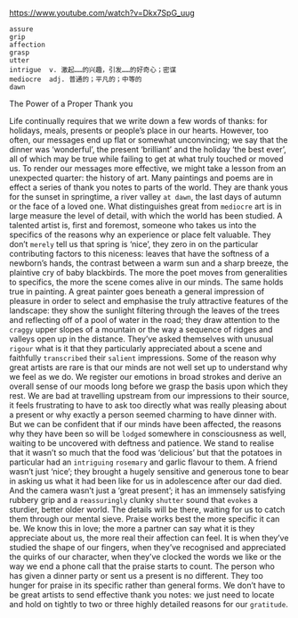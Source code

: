 https://www.youtube.com/watch?v=Dkx7SpG_uug

```
assure  
grip  
affection        
grasp  
utter  
intrigue  v. 激起……的兴趣，引发……的好奇心；密谋
mediocre  adj. 普通的；平凡的；中等的
dawn  
```

The Power of a Proper Thank you

Life continually requires that we write down a few words of thanks: for holidays, meals, presents or people’s place in our hearts. However, too often, our messages end up flat or somewhat unconvincing; we say that the dinner was ‘wonderful’, the present ‘brilliant’ and the holiday ‘the best ever’, all of which may be true while failing to get at what truly touched or moved us. To render our messages more effective, we might take a lesson from an unexpected quarter: the history of art. Many paintings and poems are in effect a series of thank you notes to parts of the world. They are thank yous for the sunset in springtime, a river valley `at dawn`, the last days of autumn or the face of a loved one. What distinguishes great from `mediocre` art is in large measure the level of detail, with which the world has been studied. A talented artist is, first and foremost, someone who takes us into the specifics of the reasons why an experience or place felt valuable. They don’t `merely` tell us that spring is ‘nice’, they zero in on the particular contributing factors to this niceness: leaves that have the softness of a newborn’s hands, the contrast between a warm sun and a sharp breeze, the plaintive cry of baby blackbirds. The more the poet moves from generalities to specifics, the more the scene comes alive in our minds. The same holds true in painting. A great painter goes beneath a general impression of pleasure in order to select and emphasise the truly attractive features of the landscape: they show the sunlight filtering through the leaves of the trees and reflecting off of a pool of water in the road; they draw attention to the `craggy` upper slopes of a mountain or the way a sequence of ridges and valleys open up in the distance. They’ve asked themselves with unusual `rigour` what is it that they particularly appreciated about a scene and faithfully `transcribed` their `salient` impressions. Some of the reason why great artists are rare is that our minds are not well set up to understand why we feel as we do. We register our emotions in broad strokes and derive an overall sense of our moods long before we grasp the basis upon which they rest. We are bad at travelling upstream from our impressions to their source, it feels frustrating to have to ask too directly what was really pleasing about a present or why exactly a person seemed charming to have dinner with. But we can be confident that if our minds have been affected, the reasons why they have been so will be `lodged` somewhere in consciousness as well, waiting to be uncovered with deftness and patience. We stand to realise that it wasn’t so much that the food was ‘delicious’ but that the potatoes in particular had an `intriguing` `rosemary` and garlic flavour to them. A friend wasn’t just ‘nice’; they brought a hugely sensitive and generous tone to bear in asking us what it had been like for us in adolescence after our dad died. And the camera wasn’t just a ‘great present’; it has an immensely satisfying rubbery grip and a `reassuringly` clunky `shutter` sound that `evokes` a sturdier, better older world. The details will be there, waiting for us to catch them through our mental sieve. Praise works best the more specific it can be. We know this in love; the more a partner can say what it is they appreciate about us, the more real their affection can feel. It is when they’ve studied the shape of our fingers, when they’ve recognised and appreciated the quirks of our character, when they’ve clocked the words we like or the way we end a phone call that the praise starts to count. The person who has given a dinner party or sent us a present is no different. They too hunger for praise in its specific rather than general forms. We don’t have to be great artists to send effective thank you notes: we just need to locate and hold on tightly to two or three highly detailed reasons for our `gratitude`. 